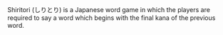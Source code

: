 
Shiritori (しりとり) is a Japanese word game in which the players are required to say a word which begins with the final kana of the previous word.
